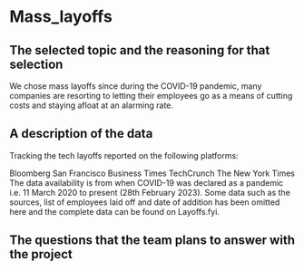 # Mass_layoffs

## The selected topic and the reasoning for that selection 

We chose mass layoffs since during the COVID-19 pandemic, many companies are resorting to letting their employees go as a means of cutting costs and staying afloat at an alarming rate. 

## A description of the data 

Tracking the tech layoffs reported on the following platforms:

Bloomberg
San Francisco Business Times
TechCrunch
The New York Times
The data availability is from when COVID-19 was declared as a pandemic i.e. 11 March 2020 to present (28th February 2023).
Some data such as the sources, list of employees laid off and date of addition has been omitted here and the complete data can be found on Layoffs.fyi.


## The questions that the team plans to answer with the project
